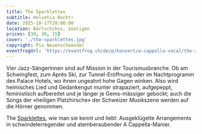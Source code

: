 ```yaml
---
title: The Sparklettes
subtitle: Helvetia Bockt!
date: 2025-10-17T20:00:00
location: Bärtschihus, Gümligen
prices: [30, 38, 15]
cover: './the-sparklettes.jpg'
copyright: Pia Neuenschwander
eventfrogUrl: 'https://eventfrog.ch/de/p/konzert/a-cappella-vocal/the-sparklettes-helvetia-bockt-7285336802881190926.html'
---
```


Vier Jazz-Sängerinnen sind auf Mission in der Tourismusbranche. Ob am Schwingfest, zum Aprés Ski, zur Tunnel-Eröffnung oder im Nachtprogramm des Palace Hotels, wo ihnen ungeahnt hohe Gagen winken. Also wird heimisches Lied und Gedankengut munter strapaziert, aufgepeppt, feministisch aufbereitet und je länger je Gems-mässiger gebockt; auch die Songs der «heiligen Platzhirsche» der Schweizer Musikszene werden auf die Hörner genommen.

The [Sparklettes](https://sparklettes.ch), wie man sie kennt und liebt: Ausgeklügelte Arrangements in schwindelerregender und atemberaubender A Cappella-Manier.
